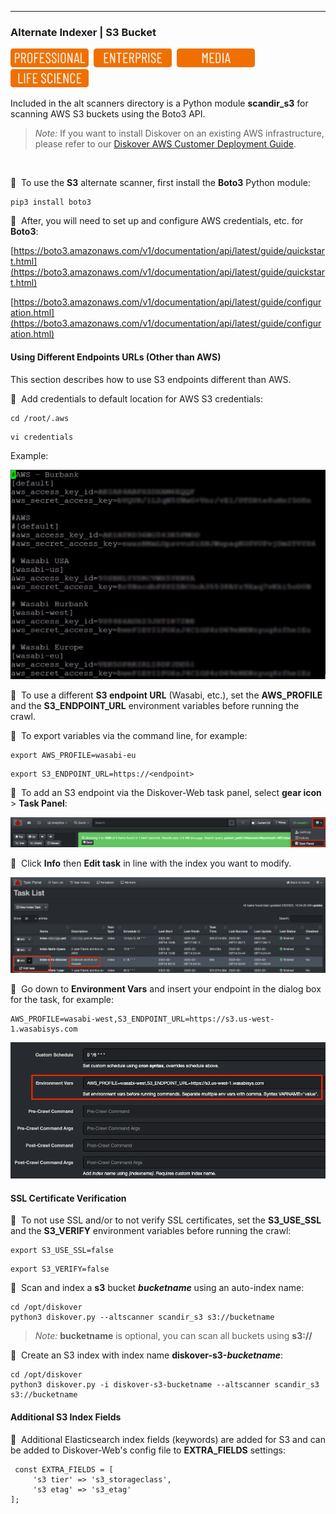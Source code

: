___
### Alternate Indexer | S3 Bucket

<img src="images/button_edition_professional.png" width="125">&nbsp;&nbsp;<img src="images/button_edition_enterprise.png" width="125">&nbsp;&nbsp;<img src="images/button_edition_media.png" width="125">&nbsp;&nbsp;<img src="images/button_edition_life_science.png" width="125">

Included in the alt scanners directory is a Python module **scandir_s3** for scanning AWS S3 buckets using the Boto3 API.

>_Note:_ If you want to install Diskover on an existing AWS infrastructure, please refer to our [Diskover AWS Customer Deployment Guide](https://docs.diskoverdata.com/diskover_aws_deployment_guide/).
<br>

🔴 &nbsp;To use the **S3** alternate scanner, first install the **Boto3** Python module:

```
pip3 install boto3
```

🔴 &nbsp;After, you will need to set up and configure AWS credentials, etc. for **Boto3**:

  [https://boto3.amazonaws.com/v1/documentation/api/latest/guide/quickstart.html](https://boto3.amazonaws.com/v1/documentation/api/latest/guide/quickstart.html)

  [https://boto3.amazonaws.com/v1/documentation/api/latest/guide/configuration.html](https://boto3.amazonaws.com/v1/documentation/api/latest/guide/configuration.html)

#### Using Different Endpoints URLs (Other than AWS)

This section describes how to use S3 endpoints different than AWS.

🔴 &nbsp;Add credentials to default location for AWS S3 credentials:
```
cd /root/.aws
```
```
vi credentials
```
Example:

![Image: Alt S3 Credentials](images/image_install_indexers_alternate_s3_credentials.png)

🔴 &nbsp;To use a different **S3 endpoint URL** (Wasabi, etc.), set the **AWS_PROFILE** and the **S3_ENDPOINT_URL** environment variables before running the crawl.

🔴 &nbsp;To export variables via the command line, for example:

```
export AWS_PROFILE=wasabi-eu
```
```
export S3_ENDPOINT_URL=https://<endpoint>
```

🔴 &nbsp;To add an S3 endpoint via the Diskover-Web task panel, select **gear icon** > **Task Panel**:

![Image: Open Edit Task in Task Panel](images/image_install_indexers_alternate_s3_select_task_panel.png)

🔴 &nbsp;Click **Info** then **Edit task** in line with the index you want to modify.

![Image: Open Edit Task in Task Panel](images/image_install_indexers_alternate_s3_edit_task.png)

🔴 &nbsp;Go down to **Environment Vars** and insert your endpoint in the dialog box for the task, for example:

```
AWS_PROFILE=wasabi-west,S3_ENDPOINT_URL=https://s3.us-west-1.wasabisys.com
```

![Image: Open Edit Task in Task Panel](images/image_install_indexers_alternate_s3_edit_env_vars_endpoint.png)


#### SSL Certificate Verification

🔴 &nbsp;To not use SSL and/or to not verify SSL certificates, set the **S3_USE_SSL** and the **S3_VERIFY** environment variables before running the crawl:

```
export S3_USE_SSL=false
```
```
export S3_VERIFY=false
```

🔴 &nbsp;Scan and index a **s3** bucket _**bucketname**_ using an auto-index name:

```
cd /opt/diskover
python3 diskover.py --altscanner scandir_s3 s3://bucketname
```
> _Note:_ **bucketname** is optional, you can scan all buckets using **s3://**

🔴 &nbsp;Create an S3 index with index name **diskover-s3-_bucketname_**:

```
cd /opt/diskover
python3 diskover.py -i diskover-s3-bucketname --altscanner scandir_s3 s3://bucketname
```

#### Additional S3 Index Fields

🔴 &nbsp;Additional Elasticsearch index fields (keywords) are added for S3 and can be added to Diskover-Web's config file to **EXTRA_FIELDS** settings:

```
 const EXTRA_FIELDS = [
     's3 tier' => 's3_storageclass',
     's3 etag' => 's3_etag'
];
```
